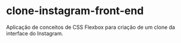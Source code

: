 # clone-instagram-front-end
Aplicação de conceitos de CSS Flexbox para criação de um clone da interface do Instagram.
